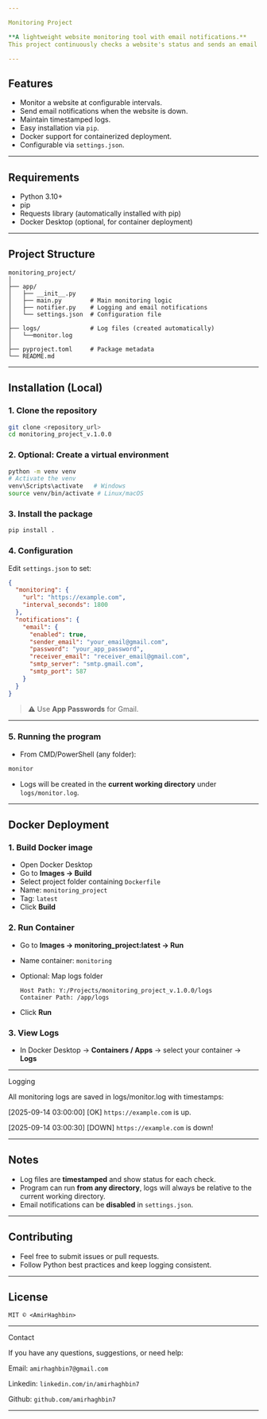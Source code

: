 ```yaml
---

Monitoring Project

**A lightweight website monitoring tool with email notifications.**
This project continuously checks a website's status and sends an email alert if it goes down. Logs are maintained for all checks.

---
```


## Features

* Monitor a website at configurable intervals.
* Send email notifications when the website is down.
* Maintain timestamped logs.
* Easy installation via `pip`.
* Docker support for containerized deployment.
* Configurable via `settings.json`.

---

## Requirements

* Python 3.10+
* pip
* Requests library (automatically installed with pip)
* Docker Desktop (optional, for container deployment)

---

## Project Structure

```
monitoring_project/
│
├── app/
│   ├── __init__.py
│   ├── main.py        # Main monitoring logic
│   ├── notifier.py    # Logging and email notifications
│   └── settings.json  # Configuration file  
│
├── logs/              # Log files (created automatically)
│   └──monitor.log
│
├── pyproject.toml     # Package metadata
└── README.md
```

---

## Installation (Local)

### 1. Clone the repository

```bash
git clone <repository_url>
cd monitoring_project_v.1.0.0
```

### 2. Optional: Create a virtual environment

```bash
python -m venv venv
# Activate the venv
venv\Scripts\activate   # Windows
source venv/bin/activate # Linux/macOS
```

### 3. Install the package

```bash
pip install .
```

### 4. Configuration

Edit `settings.json` to set:

```json
{
  "monitoring": {
    "url": "https://example.com",
    "interval_seconds": 1800
  },
  "notifications": {
    "email": {
      "enabled": true,
      "sender_email": "your_email@gmail.com",
      "password": "your_app_password",
      "receiver_email": "receiver_email@gmail.com",
      "smtp_server": "smtp.gmail.com",
      "smtp_port": 587
    }
  }
}
```

> ⚠️ Use **App Passwords** for Gmail.

---

### 5. Running the program

* From CMD/PowerShell (any folder):

```bash
monitor
```

* Logs will be created in the **current working directory** under `logs/monitor.log`.

---

## Docker Deployment

### 1. Build Docker image

* Open Docker Desktop
* Go to **Images → Build**
* Select project folder containing `Dockerfile`
* Name: `monitoring_project`
* Tag: `latest`
* Click **Build**

### 2. Run Container

* Go to **Images → monitoring\_project\:latest → Run**
* Name container: `monitoring`
* Optional: Map logs folder

  ```
  Host Path: Y:/Projects/monitoring_project_v.1.0.0/logs
  Container Path: /app/logs
  ```
* Click **Run**

### 3. View Logs

* In Docker Desktop → **Containers / Apps** → select your container → **Logs**

---

Logging

All monitoring logs are saved in logs/monitor.log with timestamps:

[2025-09-14 03:00:00] [OK] `https://example.com` is up.

[2025-09-14 03:00:30] [DOWN] `https://example.com` is down!

---

## Notes

* Log files are **timestamped** and show status for each check.
* Program can run **from any directory**, logs will always be relative to the current working directory.
* Email notifications can be **disabled** in `settings.json`.

---

## Contributing

* Feel free to submit issues or pull requests.
* Follow Python best practices and keep logging consistent.

---

## License

`MIT © <AmirHaghbin>`

---

Contact

If you have any questions, suggestions, or need help:

Email: `amirhaghbin7@gmail.com`

Linkedin: `linkedin.com/in/amirhaghbin7`

Github: `github.com/amirhaghbin7`

---
